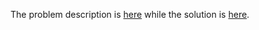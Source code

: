 The problem description is [here](https://leetcode.com/problems/replace-employee-id-with-the-unique-identifier/?envType=study-plan-v2&envId=top-sql-50) while the solution is [here](https://github.com/aurimas13/Solutions-To-Problems/blob/main/LeetCode/SQL%20Solutions/Replace%20Employee%20ID%20With%20The%20Unique%20Identifier/replace.sql).
